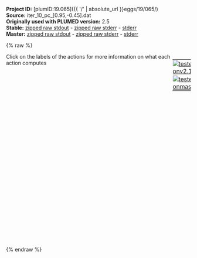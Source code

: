 **Project ID:** [plumID:19.065]({{ '/' | absolute_url }}eggs/19/065/)  
**Source:** iter_10_pc_[0.95,-0.45].dat  
**Originally used with PLUMED version:** 2.5  
**Stable:** [zipped raw stdout](iter_10_pc_[0.95,-0.45].dat.plumed.stdout.txt.zip) - [zipped raw stderr](iter_10_pc_[0.95,-0.45].dat.plumed.stderr.txt.zip) - [stderr](iter_10_pc_[0.95,-0.45].dat.plumed.stderr)  
**Master:** [zipped raw stdout](iter_10_pc_[0.95,-0.45].dat.plumed_master.stdout.txt.zip) - [zipped raw stderr](iter_10_pc_[0.95,-0.45].dat.plumed_master.stderr.txt.zip) - [stderr](iter_10_pc_[0.95,-0.45].dat.plumed_master.stderr)  

{% raw %}
<div style="width: 100%; float:left">
<div style="width: 90%; float:left" id="value_details_data/iter_10_pc_[0.95,-0.45].dat"> Click on the labels of the actions for more information on what each action computes </div>
<div style="width: 10%; float:left"><table><tr><td style="padding:1px"><a href="iter_10_pc_[0.95,-0.45].dat.plumed.stderr"><img src="https://img.shields.io/badge/v2.10-passing-green.svg" alt="tested onv2.10" /></a></td></tr><tr><td style="padding:1px"><a href="iter_10_pc_[0.95,-0.45].dat.plumed_master.stderr"><img src="https://img.shields.io/badge/master-passing-green.svg" alt="tested onmaster" /></a></td></tr></table></div></div>
<pre style="width=97%;">
<b name="data/iter_10_pc_[0.95,-0.45].datcom_1" onclick='showPath("data/iter_10_pc_[0.95,-0.45].dat","data/iter_10_pc_[0.95,-0.45].datcom_1","data/iter_10_pc_[0.95,-0.45].datcom_1","violet")'>com_1</b><span style="display:none;" id="data/iter_10_pc_[0.95,-0.45].datcom_1">The COM action with label <b>com_1</b> calculates the following quantities:<table  align="center" frame="void" width="95%" cellpadding="5%"><tr><td width="5%"><b> Quantity </b>  </td><td width="5%"><b> Type </b>  </td><td><b> Description </b> </td></tr><tr><td width="5%">com_1</td><td width="5%"><font color="violet">atoms</font></td><td>virtual atom calculated by COM action</td></tr></table></span>: <span class="plumedtooltip" style="color:green">COM<span class="right">Calculate the center of mass for a group of atoms. <a href="https://www.plumed.org/doc-master/user-doc/html/_c_o_m.html" style="color:green">More details</a><i></i></span></span> <span class="plumedtooltip">ATOMS<span class="right">the list of atoms which are involved the virtual atom's definition<i></i></span></span>=2,5,7,9,15,17,19
<b name="data/iter_10_pc_[0.95,-0.45].datp_com" onclick='showPath("data/iter_10_pc_[0.95,-0.45].dat","data/iter_10_pc_[0.95,-0.45].datp_com","data/iter_10_pc_[0.95,-0.45].datp_com","black")'>p_com</b><span style="display:none;" id="data/iter_10_pc_[0.95,-0.45].datp_com">The POSITION action with label <b>p_com</b> calculates the following quantities:<table  align="center" frame="void" width="95%" cellpadding="5%"><tr><td width="5%"><b> Quantity </b>  </td><td width="5%"><b> Type </b>  </td><td><b> Description </b> </td></tr><tr><td width="5%">p_com.x</td><td width="5%"><font color="black">scalar</font></td><td>the x-component of the atom position</td></tr><tr><td width="5%">p_com.y</td><td width="5%"><font color="black">scalar</font></td><td>the y-component of the atom position</td></tr><tr><td width="5%">p_com.z</td><td width="5%"><font color="black">scalar</font></td><td>the z-component of the atom position</td></tr></table></span>: <span class="plumedtooltip" style="color:green">POSITION<span class="right">Calculate the components of the position of an atom. <a href="https://www.plumed.org/doc-master/user-doc/html/_p_o_s_i_t_i_o_n.html" style="color:green">More details</a><i></i></span></span> <span class="plumedtooltip">ATOM<span class="right">the atom number<i></i></span></span>=<b name="data/iter_10_pc_[0.95,-0.45].datcom_1">com_1</b>
<b name="data/iter_10_pc_[0.95,-0.45].datp_0" onclick='showPath("data/iter_10_pc_[0.95,-0.45].dat","data/iter_10_pc_[0.95,-0.45].datp_0","data/iter_10_pc_[0.95,-0.45].datp_0","black")'>p_0</b><span style="display:none;" id="data/iter_10_pc_[0.95,-0.45].datp_0">The POSITION action with label <b>p_0</b> calculates the following quantities:<table  align="center" frame="void" width="95%" cellpadding="5%"><tr><td width="5%"><b> Quantity </b>  </td><td width="5%"><b> Type </b>  </td><td><b> Description </b> </td></tr><tr><td width="5%">p_0.x</td><td width="5%"><font color="black">scalar</font></td><td>the x-component of the atom position</td></tr><tr><td width="5%">p_0.y</td><td width="5%"><font color="black">scalar</font></td><td>the y-component of the atom position</td></tr><tr><td width="5%">p_0.z</td><td width="5%"><font color="black">scalar</font></td><td>the z-component of the atom position</td></tr></table></span>: <span class="plumedtooltip" style="color:green">POSITION<span class="right">Calculate the components of the position of an atom. <a href="https://www.plumed.org/doc-master/user-doc/html/_p_o_s_i_t_i_o_n.html" style="color:green">More details</a><i></i></span></span> <span class="plumedtooltip">ATOM<span class="right">the atom number<i></i></span></span>=2
<b name="data/iter_10_pc_[0.95,-0.45].datp_1" onclick='showPath("data/iter_10_pc_[0.95,-0.45].dat","data/iter_10_pc_[0.95,-0.45].datp_1","data/iter_10_pc_[0.95,-0.45].datp_1","black")'>p_1</b><span style="display:none;" id="data/iter_10_pc_[0.95,-0.45].datp_1">The POSITION action with label <b>p_1</b> calculates the following quantities:<table  align="center" frame="void" width="95%" cellpadding="5%"><tr><td width="5%"><b> Quantity </b>  </td><td width="5%"><b> Type </b>  </td><td><b> Description </b> </td></tr><tr><td width="5%">p_1.x</td><td width="5%"><font color="black">scalar</font></td><td>the x-component of the atom position</td></tr><tr><td width="5%">p_1.y</td><td width="5%"><font color="black">scalar</font></td><td>the y-component of the atom position</td></tr><tr><td width="5%">p_1.z</td><td width="5%"><font color="black">scalar</font></td><td>the z-component of the atom position</td></tr></table></span>: <span class="plumedtooltip" style="color:green">POSITION<span class="right">Calculate the components of the position of an atom. <a href="https://www.plumed.org/doc-master/user-doc/html/_p_o_s_i_t_i_o_n.html" style="color:green">More details</a><i></i></span></span> <span class="plumedtooltip">ATOM<span class="right">the atom number<i></i></span></span>=5
<b name="data/iter_10_pc_[0.95,-0.45].datp_2" onclick='showPath("data/iter_10_pc_[0.95,-0.45].dat","data/iter_10_pc_[0.95,-0.45].datp_2","data/iter_10_pc_[0.95,-0.45].datp_2","black")'>p_2</b><span style="display:none;" id="data/iter_10_pc_[0.95,-0.45].datp_2">The POSITION action with label <b>p_2</b> calculates the following quantities:<table  align="center" frame="void" width="95%" cellpadding="5%"><tr><td width="5%"><b> Quantity </b>  </td><td width="5%"><b> Type </b>  </td><td><b> Description </b> </td></tr><tr><td width="5%">p_2.x</td><td width="5%"><font color="black">scalar</font></td><td>the x-component of the atom position</td></tr><tr><td width="5%">p_2.y</td><td width="5%"><font color="black">scalar</font></td><td>the y-component of the atom position</td></tr><tr><td width="5%">p_2.z</td><td width="5%"><font color="black">scalar</font></td><td>the z-component of the atom position</td></tr></table></span>: <span class="plumedtooltip" style="color:green">POSITION<span class="right">Calculate the components of the position of an atom. <a href="https://www.plumed.org/doc-master/user-doc/html/_p_o_s_i_t_i_o_n.html" style="color:green">More details</a><i></i></span></span> <span class="plumedtooltip">ATOM<span class="right">the atom number<i></i></span></span>=7
<b name="data/iter_10_pc_[0.95,-0.45].datp_3" onclick='showPath("data/iter_10_pc_[0.95,-0.45].dat","data/iter_10_pc_[0.95,-0.45].datp_3","data/iter_10_pc_[0.95,-0.45].datp_3","black")'>p_3</b><span style="display:none;" id="data/iter_10_pc_[0.95,-0.45].datp_3">The POSITION action with label <b>p_3</b> calculates the following quantities:<table  align="center" frame="void" width="95%" cellpadding="5%"><tr><td width="5%"><b> Quantity </b>  </td><td width="5%"><b> Type </b>  </td><td><b> Description </b> </td></tr><tr><td width="5%">p_3.x</td><td width="5%"><font color="black">scalar</font></td><td>the x-component of the atom position</td></tr><tr><td width="5%">p_3.y</td><td width="5%"><font color="black">scalar</font></td><td>the y-component of the atom position</td></tr><tr><td width="5%">p_3.z</td><td width="5%"><font color="black">scalar</font></td><td>the z-component of the atom position</td></tr></table></span>: <span class="plumedtooltip" style="color:green">POSITION<span class="right">Calculate the components of the position of an atom. <a href="https://www.plumed.org/doc-master/user-doc/html/_p_o_s_i_t_i_o_n.html" style="color:green">More details</a><i></i></span></span> <span class="plumedtooltip">ATOM<span class="right">the atom number<i></i></span></span>=9
<b name="data/iter_10_pc_[0.95,-0.45].datp_4" onclick='showPath("data/iter_10_pc_[0.95,-0.45].dat","data/iter_10_pc_[0.95,-0.45].datp_4","data/iter_10_pc_[0.95,-0.45].datp_4","black")'>p_4</b><span style="display:none;" id="data/iter_10_pc_[0.95,-0.45].datp_4">The POSITION action with label <b>p_4</b> calculates the following quantities:<table  align="center" frame="void" width="95%" cellpadding="5%"><tr><td width="5%"><b> Quantity </b>  </td><td width="5%"><b> Type </b>  </td><td><b> Description </b> </td></tr><tr><td width="5%">p_4.x</td><td width="5%"><font color="black">scalar</font></td><td>the x-component of the atom position</td></tr><tr><td width="5%">p_4.y</td><td width="5%"><font color="black">scalar</font></td><td>the y-component of the atom position</td></tr><tr><td width="5%">p_4.z</td><td width="5%"><font color="black">scalar</font></td><td>the z-component of the atom position</td></tr></table></span>: <span class="plumedtooltip" style="color:green">POSITION<span class="right">Calculate the components of the position of an atom. <a href="https://www.plumed.org/doc-master/user-doc/html/_p_o_s_i_t_i_o_n.html" style="color:green">More details</a><i></i></span></span> <span class="plumedtooltip">ATOM<span class="right">the atom number<i></i></span></span>=15
<b name="data/iter_10_pc_[0.95,-0.45].datp_5" onclick='showPath("data/iter_10_pc_[0.95,-0.45].dat","data/iter_10_pc_[0.95,-0.45].datp_5","data/iter_10_pc_[0.95,-0.45].datp_5","black")'>p_5</b><span style="display:none;" id="data/iter_10_pc_[0.95,-0.45].datp_5">The POSITION action with label <b>p_5</b> calculates the following quantities:<table  align="center" frame="void" width="95%" cellpadding="5%"><tr><td width="5%"><b> Quantity </b>  </td><td width="5%"><b> Type </b>  </td><td><b> Description </b> </td></tr><tr><td width="5%">p_5.x</td><td width="5%"><font color="black">scalar</font></td><td>the x-component of the atom position</td></tr><tr><td width="5%">p_5.y</td><td width="5%"><font color="black">scalar</font></td><td>the y-component of the atom position</td></tr><tr><td width="5%">p_5.z</td><td width="5%"><font color="black">scalar</font></td><td>the z-component of the atom position</td></tr></table></span>: <span class="plumedtooltip" style="color:green">POSITION<span class="right">Calculate the components of the position of an atom. <a href="https://www.plumed.org/doc-master/user-doc/html/_p_o_s_i_t_i_o_n.html" style="color:green">More details</a><i></i></span></span> <span class="plumedtooltip">ATOM<span class="right">the atom number<i></i></span></span>=17
<b name="data/iter_10_pc_[0.95,-0.45].datp_6" onclick='showPath("data/iter_10_pc_[0.95,-0.45].dat","data/iter_10_pc_[0.95,-0.45].datp_6","data/iter_10_pc_[0.95,-0.45].datp_6","black")'>p_6</b><span style="display:none;" id="data/iter_10_pc_[0.95,-0.45].datp_6">The POSITION action with label <b>p_6</b> calculates the following quantities:<table  align="center" frame="void" width="95%" cellpadding="5%"><tr><td width="5%"><b> Quantity </b>  </td><td width="5%"><b> Type </b>  </td><td><b> Description </b> </td></tr><tr><td width="5%">p_6.x</td><td width="5%"><font color="black">scalar</font></td><td>the x-component of the atom position</td></tr><tr><td width="5%">p_6.y</td><td width="5%"><font color="black">scalar</font></td><td>the y-component of the atom position</td></tr><tr><td width="5%">p_6.z</td><td width="5%"><font color="black">scalar</font></td><td>the z-component of the atom position</td></tr></table></span>: <span class="plumedtooltip" style="color:green">POSITION<span class="right">Calculate the components of the position of an atom. <a href="https://www.plumed.org/doc-master/user-doc/html/_p_o_s_i_t_i_o_n.html" style="color:green">More details</a><i></i></span></span> <span class="plumedtooltip">ATOM<span class="right">the atom number<i></i></span></span>=19
<b name="data/iter_10_pc_[0.95,-0.45].datl_0_out_0" onclick='showPath("data/iter_10_pc_[0.95,-0.45].dat","data/iter_10_pc_[0.95,-0.45].datl_0_out_0","data/iter_10_pc_[0.95,-0.45].datl_0_out_0","black")'>l_0_out_0</b><span style="display:none;" id="data/iter_10_pc_[0.95,-0.45].datl_0_out_0">The COMBINE action with label <b>l_0_out_0</b> calculates the following quantities:<table  align="center" frame="void" width="95%" cellpadding="5%"><tr><td width="5%"><b> Quantity </b>  </td><td width="5%"><b> Type </b>  </td><td><b> Description </b> </td></tr><tr><td width="5%">l_0_out_0</td><td width="5%"><font color="black">scalar</font></td><td>a linear compbination</td></tr></table></span>: <span class="plumedtooltip" style="color:green">COMBINE<span class="right">Calculate a polynomial combination of a set of other variables. <a href="https://www.plumed.org/doc-master/user-doc/html/_c_o_m_b_i_n_e.html" style="color:green">More details</a><i></i></span></span> <span class="plumedtooltip">PERIODIC<span class="right">if the output of your function is periodic then you should specify the periodicity of the function<i></i></span></span>=NO <span class="plumedtooltip">COEFFICIENTS<span class="right"> the coefficients of the arguments in your function<i></i></span></span>=2.000000,-2.000000 <span class="plumedtooltip">ARG<span class="right">the values input to this function<i></i></span></span>=<b name="data/iter_10_pc_[0.95,-0.45].datp_0">p_0.x</b>,<b name="data/iter_10_pc_[0.95,-0.45].datp_com">p_com.x</b>
<b name="data/iter_10_pc_[0.95,-0.45].datl_0_out_1" onclick='showPath("data/iter_10_pc_[0.95,-0.45].dat","data/iter_10_pc_[0.95,-0.45].datl_0_out_1","data/iter_10_pc_[0.95,-0.45].datl_0_out_1","black")'>l_0_out_1</b><span style="display:none;" id="data/iter_10_pc_[0.95,-0.45].datl_0_out_1">The COMBINE action with label <b>l_0_out_1</b> calculates the following quantities:<table  align="center" frame="void" width="95%" cellpadding="5%"><tr><td width="5%"><b> Quantity </b>  </td><td width="5%"><b> Type </b>  </td><td><b> Description </b> </td></tr><tr><td width="5%">l_0_out_1</td><td width="5%"><font color="black">scalar</font></td><td>a linear compbination</td></tr></table></span>: <span class="plumedtooltip" style="color:green">COMBINE<span class="right">Calculate a polynomial combination of a set of other variables. <a href="https://www.plumed.org/doc-master/user-doc/html/_c_o_m_b_i_n_e.html" style="color:green">More details</a><i></i></span></span> <span class="plumedtooltip">PERIODIC<span class="right">if the output of your function is periodic then you should specify the periodicity of the function<i></i></span></span>=NO <span class="plumedtooltip">COEFFICIENTS<span class="right"> the coefficients of the arguments in your function<i></i></span></span>=2.000000,-2.000000 <span class="plumedtooltip">ARG<span class="right">the values input to this function<i></i></span></span>=<b name="data/iter_10_pc_[0.95,-0.45].datp_0">p_0.y</b>,<b name="data/iter_10_pc_[0.95,-0.45].datp_com">p_com.y</b>
<b name="data/iter_10_pc_[0.95,-0.45].datl_0_out_2" onclick='showPath("data/iter_10_pc_[0.95,-0.45].dat","data/iter_10_pc_[0.95,-0.45].datl_0_out_2","data/iter_10_pc_[0.95,-0.45].datl_0_out_2","black")'>l_0_out_2</b><span style="display:none;" id="data/iter_10_pc_[0.95,-0.45].datl_0_out_2">The COMBINE action with label <b>l_0_out_2</b> calculates the following quantities:<table  align="center" frame="void" width="95%" cellpadding="5%"><tr><td width="5%"><b> Quantity </b>  </td><td width="5%"><b> Type </b>  </td><td><b> Description </b> </td></tr><tr><td width="5%">l_0_out_2</td><td width="5%"><font color="black">scalar</font></td><td>a linear compbination</td></tr></table></span>: <span class="plumedtooltip" style="color:green">COMBINE<span class="right">Calculate a polynomial combination of a set of other variables. <a href="https://www.plumed.org/doc-master/user-doc/html/_c_o_m_b_i_n_e.html" style="color:green">More details</a><i></i></span></span> <span class="plumedtooltip">PERIODIC<span class="right">if the output of your function is periodic then you should specify the periodicity of the function<i></i></span></span>=NO <span class="plumedtooltip">COEFFICIENTS<span class="right"> the coefficients of the arguments in your function<i></i></span></span>=2.000000,-2.000000 <span class="plumedtooltip">ARG<span class="right">the values input to this function<i></i></span></span>=<b name="data/iter_10_pc_[0.95,-0.45].datp_0">p_0.z</b>,<b name="data/iter_10_pc_[0.95,-0.45].datp_com">p_com.z</b>
<b name="data/iter_10_pc_[0.95,-0.45].datl_0_out_3" onclick='showPath("data/iter_10_pc_[0.95,-0.45].dat","data/iter_10_pc_[0.95,-0.45].datl_0_out_3","data/iter_10_pc_[0.95,-0.45].datl_0_out_3","black")'>l_0_out_3</b><span style="display:none;" id="data/iter_10_pc_[0.95,-0.45].datl_0_out_3">The COMBINE action with label <b>l_0_out_3</b> calculates the following quantities:<table  align="center" frame="void" width="95%" cellpadding="5%"><tr><td width="5%"><b> Quantity </b>  </td><td width="5%"><b> Type </b>  </td><td><b> Description </b> </td></tr><tr><td width="5%">l_0_out_3</td><td width="5%"><font color="black">scalar</font></td><td>a linear compbination</td></tr></table></span>: <span class="plumedtooltip" style="color:green">COMBINE<span class="right">Calculate a polynomial combination of a set of other variables. <a href="https://www.plumed.org/doc-master/user-doc/html/_c_o_m_b_i_n_e.html" style="color:green">More details</a><i></i></span></span> <span class="plumedtooltip">PERIODIC<span class="right">if the output of your function is periodic then you should specify the periodicity of the function<i></i></span></span>=NO <span class="plumedtooltip">COEFFICIENTS<span class="right"> the coefficients of the arguments in your function<i></i></span></span>=2.000000,-2.000000 <span class="plumedtooltip">ARG<span class="right">the values input to this function<i></i></span></span>=<b name="data/iter_10_pc_[0.95,-0.45].datp_1">p_1.x</b>,<b name="data/iter_10_pc_[0.95,-0.45].datp_com">p_com.x</b>
<b name="data/iter_10_pc_[0.95,-0.45].datl_0_out_4" onclick='showPath("data/iter_10_pc_[0.95,-0.45].dat","data/iter_10_pc_[0.95,-0.45].datl_0_out_4","data/iter_10_pc_[0.95,-0.45].datl_0_out_4","black")'>l_0_out_4</b><span style="display:none;" id="data/iter_10_pc_[0.95,-0.45].datl_0_out_4">The COMBINE action with label <b>l_0_out_4</b> calculates the following quantities:<table  align="center" frame="void" width="95%" cellpadding="5%"><tr><td width="5%"><b> Quantity </b>  </td><td width="5%"><b> Type </b>  </td><td><b> Description </b> </td></tr><tr><td width="5%">l_0_out_4</td><td width="5%"><font color="black">scalar</font></td><td>a linear compbination</td></tr></table></span>: <span class="plumedtooltip" style="color:green">COMBINE<span class="right">Calculate a polynomial combination of a set of other variables. <a href="https://www.plumed.org/doc-master/user-doc/html/_c_o_m_b_i_n_e.html" style="color:green">More details</a><i></i></span></span> <span class="plumedtooltip">PERIODIC<span class="right">if the output of your function is periodic then you should specify the periodicity of the function<i></i></span></span>=NO <span class="plumedtooltip">COEFFICIENTS<span class="right"> the coefficients of the arguments in your function<i></i></span></span>=2.000000,-2.000000 <span class="plumedtooltip">ARG<span class="right">the values input to this function<i></i></span></span>=<b name="data/iter_10_pc_[0.95,-0.45].datp_1">p_1.y</b>,<b name="data/iter_10_pc_[0.95,-0.45].datp_com">p_com.y</b>
<b name="data/iter_10_pc_[0.95,-0.45].datl_0_out_5" onclick='showPath("data/iter_10_pc_[0.95,-0.45].dat","data/iter_10_pc_[0.95,-0.45].datl_0_out_5","data/iter_10_pc_[0.95,-0.45].datl_0_out_5","black")'>l_0_out_5</b><span style="display:none;" id="data/iter_10_pc_[0.95,-0.45].datl_0_out_5">The COMBINE action with label <b>l_0_out_5</b> calculates the following quantities:<table  align="center" frame="void" width="95%" cellpadding="5%"><tr><td width="5%"><b> Quantity </b>  </td><td width="5%"><b> Type </b>  </td><td><b> Description </b> </td></tr><tr><td width="5%">l_0_out_5</td><td width="5%"><font color="black">scalar</font></td><td>a linear compbination</td></tr></table></span>: <span class="plumedtooltip" style="color:green">COMBINE<span class="right">Calculate a polynomial combination of a set of other variables. <a href="https://www.plumed.org/doc-master/user-doc/html/_c_o_m_b_i_n_e.html" style="color:green">More details</a><i></i></span></span> <span class="plumedtooltip">PERIODIC<span class="right">if the output of your function is periodic then you should specify the periodicity of the function<i></i></span></span>=NO <span class="plumedtooltip">COEFFICIENTS<span class="right"> the coefficients of the arguments in your function<i></i></span></span>=2.000000,-2.000000 <span class="plumedtooltip">ARG<span class="right">the values input to this function<i></i></span></span>=<b name="data/iter_10_pc_[0.95,-0.45].datp_1">p_1.z</b>,<b name="data/iter_10_pc_[0.95,-0.45].datp_com">p_com.z</b>
<b name="data/iter_10_pc_[0.95,-0.45].datl_0_out_6" onclick='showPath("data/iter_10_pc_[0.95,-0.45].dat","data/iter_10_pc_[0.95,-0.45].datl_0_out_6","data/iter_10_pc_[0.95,-0.45].datl_0_out_6","black")'>l_0_out_6</b><span style="display:none;" id="data/iter_10_pc_[0.95,-0.45].datl_0_out_6">The COMBINE action with label <b>l_0_out_6</b> calculates the following quantities:<table  align="center" frame="void" width="95%" cellpadding="5%"><tr><td width="5%"><b> Quantity </b>  </td><td width="5%"><b> Type </b>  </td><td><b> Description </b> </td></tr><tr><td width="5%">l_0_out_6</td><td width="5%"><font color="black">scalar</font></td><td>a linear compbination</td></tr></table></span>: <span class="plumedtooltip" style="color:green">COMBINE<span class="right">Calculate a polynomial combination of a set of other variables. <a href="https://www.plumed.org/doc-master/user-doc/html/_c_o_m_b_i_n_e.html" style="color:green">More details</a><i></i></span></span> <span class="plumedtooltip">PERIODIC<span class="right">if the output of your function is periodic then you should specify the periodicity of the function<i></i></span></span>=NO <span class="plumedtooltip">COEFFICIENTS<span class="right"> the coefficients of the arguments in your function<i></i></span></span>=2.000000,-2.000000 <span class="plumedtooltip">ARG<span class="right">the values input to this function<i></i></span></span>=<b name="data/iter_10_pc_[0.95,-0.45].datp_2">p_2.x</b>,<b name="data/iter_10_pc_[0.95,-0.45].datp_com">p_com.x</b>
<b name="data/iter_10_pc_[0.95,-0.45].datl_0_out_7" onclick='showPath("data/iter_10_pc_[0.95,-0.45].dat","data/iter_10_pc_[0.95,-0.45].datl_0_out_7","data/iter_10_pc_[0.95,-0.45].datl_0_out_7","black")'>l_0_out_7</b><span style="display:none;" id="data/iter_10_pc_[0.95,-0.45].datl_0_out_7">The COMBINE action with label <b>l_0_out_7</b> calculates the following quantities:<table  align="center" frame="void" width="95%" cellpadding="5%"><tr><td width="5%"><b> Quantity </b>  </td><td width="5%"><b> Type </b>  </td><td><b> Description </b> </td></tr><tr><td width="5%">l_0_out_7</td><td width="5%"><font color="black">scalar</font></td><td>a linear compbination</td></tr></table></span>: <span class="plumedtooltip" style="color:green">COMBINE<span class="right">Calculate a polynomial combination of a set of other variables. <a href="https://www.plumed.org/doc-master/user-doc/html/_c_o_m_b_i_n_e.html" style="color:green">More details</a><i></i></span></span> <span class="plumedtooltip">PERIODIC<span class="right">if the output of your function is periodic then you should specify the periodicity of the function<i></i></span></span>=NO <span class="plumedtooltip">COEFFICIENTS<span class="right"> the coefficients of the arguments in your function<i></i></span></span>=2.000000,-2.000000 <span class="plumedtooltip">ARG<span class="right">the values input to this function<i></i></span></span>=<b name="data/iter_10_pc_[0.95,-0.45].datp_2">p_2.y</b>,<b name="data/iter_10_pc_[0.95,-0.45].datp_com">p_com.y</b>
<b name="data/iter_10_pc_[0.95,-0.45].datl_0_out_8" onclick='showPath("data/iter_10_pc_[0.95,-0.45].dat","data/iter_10_pc_[0.95,-0.45].datl_0_out_8","data/iter_10_pc_[0.95,-0.45].datl_0_out_8","black")'>l_0_out_8</b><span style="display:none;" id="data/iter_10_pc_[0.95,-0.45].datl_0_out_8">The COMBINE action with label <b>l_0_out_8</b> calculates the following quantities:<table  align="center" frame="void" width="95%" cellpadding="5%"><tr><td width="5%"><b> Quantity </b>  </td><td width="5%"><b> Type </b>  </td><td><b> Description </b> </td></tr><tr><td width="5%">l_0_out_8</td><td width="5%"><font color="black">scalar</font></td><td>a linear compbination</td></tr></table></span>: <span class="plumedtooltip" style="color:green">COMBINE<span class="right">Calculate a polynomial combination of a set of other variables. <a href="https://www.plumed.org/doc-master/user-doc/html/_c_o_m_b_i_n_e.html" style="color:green">More details</a><i></i></span></span> <span class="plumedtooltip">PERIODIC<span class="right">if the output of your function is periodic then you should specify the periodicity of the function<i></i></span></span>=NO <span class="plumedtooltip">COEFFICIENTS<span class="right"> the coefficients of the arguments in your function<i></i></span></span>=2.000000,-2.000000 <span class="plumedtooltip">ARG<span class="right">the values input to this function<i></i></span></span>=<b name="data/iter_10_pc_[0.95,-0.45].datp_2">p_2.z</b>,<b name="data/iter_10_pc_[0.95,-0.45].datp_com">p_com.z</b>
<b name="data/iter_10_pc_[0.95,-0.45].datl_0_out_9" onclick='showPath("data/iter_10_pc_[0.95,-0.45].dat","data/iter_10_pc_[0.95,-0.45].datl_0_out_9","data/iter_10_pc_[0.95,-0.45].datl_0_out_9","black")'>l_0_out_9</b><span style="display:none;" id="data/iter_10_pc_[0.95,-0.45].datl_0_out_9">The COMBINE action with label <b>l_0_out_9</b> calculates the following quantities:<table  align="center" frame="void" width="95%" cellpadding="5%"><tr><td width="5%"><b> Quantity </b>  </td><td width="5%"><b> Type </b>  </td><td><b> Description </b> </td></tr><tr><td width="5%">l_0_out_9</td><td width="5%"><font color="black">scalar</font></td><td>a linear compbination</td></tr></table></span>: <span class="plumedtooltip" style="color:green">COMBINE<span class="right">Calculate a polynomial combination of a set of other variables. <a href="https://www.plumed.org/doc-master/user-doc/html/_c_o_m_b_i_n_e.html" style="color:green">More details</a><i></i></span></span> <span class="plumedtooltip">PERIODIC<span class="right">if the output of your function is periodic then you should specify the periodicity of the function<i></i></span></span>=NO <span class="plumedtooltip">COEFFICIENTS<span class="right"> the coefficients of the arguments in your function<i></i></span></span>=2.000000,-2.000000 <span class="plumedtooltip">ARG<span class="right">the values input to this function<i></i></span></span>=<b name="data/iter_10_pc_[0.95,-0.45].datp_3">p_3.x</b>,<b name="data/iter_10_pc_[0.95,-0.45].datp_com">p_com.x</b>
<b name="data/iter_10_pc_[0.95,-0.45].datl_0_out_10" onclick='showPath("data/iter_10_pc_[0.95,-0.45].dat","data/iter_10_pc_[0.95,-0.45].datl_0_out_10","data/iter_10_pc_[0.95,-0.45].datl_0_out_10","black")'>l_0_out_10</b><span style="display:none;" id="data/iter_10_pc_[0.95,-0.45].datl_0_out_10">The COMBINE action with label <b>l_0_out_10</b> calculates the following quantities:<table  align="center" frame="void" width="95%" cellpadding="5%"><tr><td width="5%"><b> Quantity </b>  </td><td width="5%"><b> Type </b>  </td><td><b> Description </b> </td></tr><tr><td width="5%">l_0_out_10</td><td width="5%"><font color="black">scalar</font></td><td>a linear compbination</td></tr></table></span>: <span class="plumedtooltip" style="color:green">COMBINE<span class="right">Calculate a polynomial combination of a set of other variables. <a href="https://www.plumed.org/doc-master/user-doc/html/_c_o_m_b_i_n_e.html" style="color:green">More details</a><i></i></span></span> <span class="plumedtooltip">PERIODIC<span class="right">if the output of your function is periodic then you should specify the periodicity of the function<i></i></span></span>=NO <span class="plumedtooltip">COEFFICIENTS<span class="right"> the coefficients of the arguments in your function<i></i></span></span>=2.000000,-2.000000 <span class="plumedtooltip">ARG<span class="right">the values input to this function<i></i></span></span>=<b name="data/iter_10_pc_[0.95,-0.45].datp_3">p_3.y</b>,<b name="data/iter_10_pc_[0.95,-0.45].datp_com">p_com.y</b>
<b name="data/iter_10_pc_[0.95,-0.45].datl_0_out_11" onclick='showPath("data/iter_10_pc_[0.95,-0.45].dat","data/iter_10_pc_[0.95,-0.45].datl_0_out_11","data/iter_10_pc_[0.95,-0.45].datl_0_out_11","black")'>l_0_out_11</b><span style="display:none;" id="data/iter_10_pc_[0.95,-0.45].datl_0_out_11">The COMBINE action with label <b>l_0_out_11</b> calculates the following quantities:<table  align="center" frame="void" width="95%" cellpadding="5%"><tr><td width="5%"><b> Quantity </b>  </td><td width="5%"><b> Type </b>  </td><td><b> Description </b> </td></tr><tr><td width="5%">l_0_out_11</td><td width="5%"><font color="black">scalar</font></td><td>a linear compbination</td></tr></table></span>: <span class="plumedtooltip" style="color:green">COMBINE<span class="right">Calculate a polynomial combination of a set of other variables. <a href="https://www.plumed.org/doc-master/user-doc/html/_c_o_m_b_i_n_e.html" style="color:green">More details</a><i></i></span></span> <span class="plumedtooltip">PERIODIC<span class="right">if the output of your function is periodic then you should specify the periodicity of the function<i></i></span></span>=NO <span class="plumedtooltip">COEFFICIENTS<span class="right"> the coefficients of the arguments in your function<i></i></span></span>=2.000000,-2.000000 <span class="plumedtooltip">ARG<span class="right">the values input to this function<i></i></span></span>=<b name="data/iter_10_pc_[0.95,-0.45].datp_3">p_3.z</b>,<b name="data/iter_10_pc_[0.95,-0.45].datp_com">p_com.z</b>
<b name="data/iter_10_pc_[0.95,-0.45].datl_0_out_12" onclick='showPath("data/iter_10_pc_[0.95,-0.45].dat","data/iter_10_pc_[0.95,-0.45].datl_0_out_12","data/iter_10_pc_[0.95,-0.45].datl_0_out_12","black")'>l_0_out_12</b><span style="display:none;" id="data/iter_10_pc_[0.95,-0.45].datl_0_out_12">The COMBINE action with label <b>l_0_out_12</b> calculates the following quantities:<table  align="center" frame="void" width="95%" cellpadding="5%"><tr><td width="5%"><b> Quantity </b>  </td><td width="5%"><b> Type </b>  </td><td><b> Description </b> </td></tr><tr><td width="5%">l_0_out_12</td><td width="5%"><font color="black">scalar</font></td><td>a linear compbination</td></tr></table></span>: <span class="plumedtooltip" style="color:green">COMBINE<span class="right">Calculate a polynomial combination of a set of other variables. <a href="https://www.plumed.org/doc-master/user-doc/html/_c_o_m_b_i_n_e.html" style="color:green">More details</a><i></i></span></span> <span class="plumedtooltip">PERIODIC<span class="right">if the output of your function is periodic then you should specify the periodicity of the function<i></i></span></span>=NO <span class="plumedtooltip">COEFFICIENTS<span class="right"> the coefficients of the arguments in your function<i></i></span></span>=2.000000,-2.000000 <span class="plumedtooltip">ARG<span class="right">the values input to this function<i></i></span></span>=<b name="data/iter_10_pc_[0.95,-0.45].datp_4">p_4.x</b>,<b name="data/iter_10_pc_[0.95,-0.45].datp_com">p_com.x</b>
<b name="data/iter_10_pc_[0.95,-0.45].datl_0_out_13" onclick='showPath("data/iter_10_pc_[0.95,-0.45].dat","data/iter_10_pc_[0.95,-0.45].datl_0_out_13","data/iter_10_pc_[0.95,-0.45].datl_0_out_13","black")'>l_0_out_13</b><span style="display:none;" id="data/iter_10_pc_[0.95,-0.45].datl_0_out_13">The COMBINE action with label <b>l_0_out_13</b> calculates the following quantities:<table  align="center" frame="void" width="95%" cellpadding="5%"><tr><td width="5%"><b> Quantity </b>  </td><td width="5%"><b> Type </b>  </td><td><b> Description </b> </td></tr><tr><td width="5%">l_0_out_13</td><td width="5%"><font color="black">scalar</font></td><td>a linear compbination</td></tr></table></span>: <span class="plumedtooltip" style="color:green">COMBINE<span class="right">Calculate a polynomial combination of a set of other variables. <a href="https://www.plumed.org/doc-master/user-doc/html/_c_o_m_b_i_n_e.html" style="color:green">More details</a><i></i></span></span> <span class="plumedtooltip">PERIODIC<span class="right">if the output of your function is periodic then you should specify the periodicity of the function<i></i></span></span>=NO <span class="plumedtooltip">COEFFICIENTS<span class="right"> the coefficients of the arguments in your function<i></i></span></span>=2.000000,-2.000000 <span class="plumedtooltip">ARG<span class="right">the values input to this function<i></i></span></span>=<b name="data/iter_10_pc_[0.95,-0.45].datp_4">p_4.y</b>,<b name="data/iter_10_pc_[0.95,-0.45].datp_com">p_com.y</b>
<b name="data/iter_10_pc_[0.95,-0.45].datl_0_out_14" onclick='showPath("data/iter_10_pc_[0.95,-0.45].dat","data/iter_10_pc_[0.95,-0.45].datl_0_out_14","data/iter_10_pc_[0.95,-0.45].datl_0_out_14","black")'>l_0_out_14</b><span style="display:none;" id="data/iter_10_pc_[0.95,-0.45].datl_0_out_14">The COMBINE action with label <b>l_0_out_14</b> calculates the following quantities:<table  align="center" frame="void" width="95%" cellpadding="5%"><tr><td width="5%"><b> Quantity </b>  </td><td width="5%"><b> Type </b>  </td><td><b> Description </b> </td></tr><tr><td width="5%">l_0_out_14</td><td width="5%"><font color="black">scalar</font></td><td>a linear compbination</td></tr></table></span>: <span class="plumedtooltip" style="color:green">COMBINE<span class="right">Calculate a polynomial combination of a set of other variables. <a href="https://www.plumed.org/doc-master/user-doc/html/_c_o_m_b_i_n_e.html" style="color:green">More details</a><i></i></span></span> <span class="plumedtooltip">PERIODIC<span class="right">if the output of your function is periodic then you should specify the periodicity of the function<i></i></span></span>=NO <span class="plumedtooltip">COEFFICIENTS<span class="right"> the coefficients of the arguments in your function<i></i></span></span>=2.000000,-2.000000 <span class="plumedtooltip">ARG<span class="right">the values input to this function<i></i></span></span>=<b name="data/iter_10_pc_[0.95,-0.45].datp_4">p_4.z</b>,<b name="data/iter_10_pc_[0.95,-0.45].datp_com">p_com.z</b>
<b name="data/iter_10_pc_[0.95,-0.45].datl_0_out_15" onclick='showPath("data/iter_10_pc_[0.95,-0.45].dat","data/iter_10_pc_[0.95,-0.45].datl_0_out_15","data/iter_10_pc_[0.95,-0.45].datl_0_out_15","black")'>l_0_out_15</b><span style="display:none;" id="data/iter_10_pc_[0.95,-0.45].datl_0_out_15">The COMBINE action with label <b>l_0_out_15</b> calculates the following quantities:<table  align="center" frame="void" width="95%" cellpadding="5%"><tr><td width="5%"><b> Quantity </b>  </td><td width="5%"><b> Type </b>  </td><td><b> Description </b> </td></tr><tr><td width="5%">l_0_out_15</td><td width="5%"><font color="black">scalar</font></td><td>a linear compbination</td></tr></table></span>: <span class="plumedtooltip" style="color:green">COMBINE<span class="right">Calculate a polynomial combination of a set of other variables. <a href="https://www.plumed.org/doc-master/user-doc/html/_c_o_m_b_i_n_e.html" style="color:green">More details</a><i></i></span></span> <span class="plumedtooltip">PERIODIC<span class="right">if the output of your function is periodic then you should specify the periodicity of the function<i></i></span></span>=NO <span class="plumedtooltip">COEFFICIENTS<span class="right"> the coefficients of the arguments in your function<i></i></span></span>=2.000000,-2.000000 <span class="plumedtooltip">ARG<span class="right">the values input to this function<i></i></span></span>=<b name="data/iter_10_pc_[0.95,-0.45].datp_5">p_5.x</b>,<b name="data/iter_10_pc_[0.95,-0.45].datp_com">p_com.x</b>
<b name="data/iter_10_pc_[0.95,-0.45].datl_0_out_16" onclick='showPath("data/iter_10_pc_[0.95,-0.45].dat","data/iter_10_pc_[0.95,-0.45].datl_0_out_16","data/iter_10_pc_[0.95,-0.45].datl_0_out_16","black")'>l_0_out_16</b><span style="display:none;" id="data/iter_10_pc_[0.95,-0.45].datl_0_out_16">The COMBINE action with label <b>l_0_out_16</b> calculates the following quantities:<table  align="center" frame="void" width="95%" cellpadding="5%"><tr><td width="5%"><b> Quantity </b>  </td><td width="5%"><b> Type </b>  </td><td><b> Description </b> </td></tr><tr><td width="5%">l_0_out_16</td><td width="5%"><font color="black">scalar</font></td><td>a linear compbination</td></tr></table></span>: <span class="plumedtooltip" style="color:green">COMBINE<span class="right">Calculate a polynomial combination of a set of other variables. <a href="https://www.plumed.org/doc-master/user-doc/html/_c_o_m_b_i_n_e.html" style="color:green">More details</a><i></i></span></span> <span class="plumedtooltip">PERIODIC<span class="right">if the output of your function is periodic then you should specify the periodicity of the function<i></i></span></span>=NO <span class="plumedtooltip">COEFFICIENTS<span class="right"> the coefficients of the arguments in your function<i></i></span></span>=2.000000,-2.000000 <span class="plumedtooltip">ARG<span class="right">the values input to this function<i></i></span></span>=<b name="data/iter_10_pc_[0.95,-0.45].datp_5">p_5.y</b>,<b name="data/iter_10_pc_[0.95,-0.45].datp_com">p_com.y</b>
<b name="data/iter_10_pc_[0.95,-0.45].datl_0_out_17" onclick='showPath("data/iter_10_pc_[0.95,-0.45].dat","data/iter_10_pc_[0.95,-0.45].datl_0_out_17","data/iter_10_pc_[0.95,-0.45].datl_0_out_17","black")'>l_0_out_17</b><span style="display:none;" id="data/iter_10_pc_[0.95,-0.45].datl_0_out_17">The COMBINE action with label <b>l_0_out_17</b> calculates the following quantities:<table  align="center" frame="void" width="95%" cellpadding="5%"><tr><td width="5%"><b> Quantity </b>  </td><td width="5%"><b> Type </b>  </td><td><b> Description </b> </td></tr><tr><td width="5%">l_0_out_17</td><td width="5%"><font color="black">scalar</font></td><td>a linear compbination</td></tr></table></span>: <span class="plumedtooltip" style="color:green">COMBINE<span class="right">Calculate a polynomial combination of a set of other variables. <a href="https://www.plumed.org/doc-master/user-doc/html/_c_o_m_b_i_n_e.html" style="color:green">More details</a><i></i></span></span> <span class="plumedtooltip">PERIODIC<span class="right">if the output of your function is periodic then you should specify the periodicity of the function<i></i></span></span>=NO <span class="plumedtooltip">COEFFICIENTS<span class="right"> the coefficients of the arguments in your function<i></i></span></span>=2.000000,-2.000000 <span class="plumedtooltip">ARG<span class="right">the values input to this function<i></i></span></span>=<b name="data/iter_10_pc_[0.95,-0.45].datp_5">p_5.z</b>,<b name="data/iter_10_pc_[0.95,-0.45].datp_com">p_com.z</b>
<b name="data/iter_10_pc_[0.95,-0.45].datl_0_out_18" onclick='showPath("data/iter_10_pc_[0.95,-0.45].dat","data/iter_10_pc_[0.95,-0.45].datl_0_out_18","data/iter_10_pc_[0.95,-0.45].datl_0_out_18","black")'>l_0_out_18</b><span style="display:none;" id="data/iter_10_pc_[0.95,-0.45].datl_0_out_18">The COMBINE action with label <b>l_0_out_18</b> calculates the following quantities:<table  align="center" frame="void" width="95%" cellpadding="5%"><tr><td width="5%"><b> Quantity </b>  </td><td width="5%"><b> Type </b>  </td><td><b> Description </b> </td></tr><tr><td width="5%">l_0_out_18</td><td width="5%"><font color="black">scalar</font></td><td>a linear compbination</td></tr></table></span>: <span class="plumedtooltip" style="color:green">COMBINE<span class="right">Calculate a polynomial combination of a set of other variables. <a href="https://www.plumed.org/doc-master/user-doc/html/_c_o_m_b_i_n_e.html" style="color:green">More details</a><i></i></span></span> <span class="plumedtooltip">PERIODIC<span class="right">if the output of your function is periodic then you should specify the periodicity of the function<i></i></span></span>=NO <span class="plumedtooltip">COEFFICIENTS<span class="right"> the coefficients of the arguments in your function<i></i></span></span>=2.000000,-2.000000 <span class="plumedtooltip">ARG<span class="right">the values input to this function<i></i></span></span>=<b name="data/iter_10_pc_[0.95,-0.45].datp_6">p_6.x</b>,<b name="data/iter_10_pc_[0.95,-0.45].datp_com">p_com.x</b>
<b name="data/iter_10_pc_[0.95,-0.45].datl_0_out_19" onclick='showPath("data/iter_10_pc_[0.95,-0.45].dat","data/iter_10_pc_[0.95,-0.45].datl_0_out_19","data/iter_10_pc_[0.95,-0.45].datl_0_out_19","black")'>l_0_out_19</b><span style="display:none;" id="data/iter_10_pc_[0.95,-0.45].datl_0_out_19">The COMBINE action with label <b>l_0_out_19</b> calculates the following quantities:<table  align="center" frame="void" width="95%" cellpadding="5%"><tr><td width="5%"><b> Quantity </b>  </td><td width="5%"><b> Type </b>  </td><td><b> Description </b> </td></tr><tr><td width="5%">l_0_out_19</td><td width="5%"><font color="black">scalar</font></td><td>a linear compbination</td></tr></table></span>: <span class="plumedtooltip" style="color:green">COMBINE<span class="right">Calculate a polynomial combination of a set of other variables. <a href="https://www.plumed.org/doc-master/user-doc/html/_c_o_m_b_i_n_e.html" style="color:green">More details</a><i></i></span></span> <span class="plumedtooltip">PERIODIC<span class="right">if the output of your function is periodic then you should specify the periodicity of the function<i></i></span></span>=NO <span class="plumedtooltip">COEFFICIENTS<span class="right"> the coefficients of the arguments in your function<i></i></span></span>=2.000000,-2.000000 <span class="plumedtooltip">ARG<span class="right">the values input to this function<i></i></span></span>=<b name="data/iter_10_pc_[0.95,-0.45].datp_6">p_6.y</b>,<b name="data/iter_10_pc_[0.95,-0.45].datp_com">p_com.y</b>
<b name="data/iter_10_pc_[0.95,-0.45].datl_0_out_20" onclick='showPath("data/iter_10_pc_[0.95,-0.45].dat","data/iter_10_pc_[0.95,-0.45].datl_0_out_20","data/iter_10_pc_[0.95,-0.45].datl_0_out_20","black")'>l_0_out_20</b><span style="display:none;" id="data/iter_10_pc_[0.95,-0.45].datl_0_out_20">The COMBINE action with label <b>l_0_out_20</b> calculates the following quantities:<table  align="center" frame="void" width="95%" cellpadding="5%"><tr><td width="5%"><b> Quantity </b>  </td><td width="5%"><b> Type </b>  </td><td><b> Description </b> </td></tr><tr><td width="5%">l_0_out_20</td><td width="5%"><font color="black">scalar</font></td><td>a linear compbination</td></tr></table></span>: <span class="plumedtooltip" style="color:green">COMBINE<span class="right">Calculate a polynomial combination of a set of other variables. <a href="https://www.plumed.org/doc-master/user-doc/html/_c_o_m_b_i_n_e.html" style="color:green">More details</a><i></i></span></span> <span class="plumedtooltip">PERIODIC<span class="right">if the output of your function is periodic then you should specify the periodicity of the function<i></i></span></span>=NO <span class="plumedtooltip">COEFFICIENTS<span class="right"> the coefficients of the arguments in your function<i></i></span></span>=2.000000,-2.000000 <span class="plumedtooltip">ARG<span class="right">the values input to this function<i></i></span></span>=<b name="data/iter_10_pc_[0.95,-0.45].datp_6">p_6.z</b>,<b name="data/iter_10_pc_[0.95,-0.45].datp_com">p_com.z</b>
<b name="data/iter_10_pc_[0.95,-0.45].datann_force" onclick='showPath("data/iter_10_pc_[0.95,-0.45].dat","data/iter_10_pc_[0.95,-0.45].datann_force","data/iter_10_pc_[0.95,-0.45].datann_force","black")'>ann_force</b><span style="display:none;" id="data/iter_10_pc_[0.95,-0.45].datann_force">The ANN action with label <b>ann_force</b> calculates the following quantities:<table  align="center" frame="void" width="95%" cellpadding="5%"><tr><td width="5%"><b> Quantity </b>  </td><td width="5%"><b> Type </b>  </td><td><b> Description </b> </td></tr><tr><td width="5%">ann_force.node-0</td><td width="5%"><font color="black">scalar</font></td><td>components of ANN outputs  This is the 0th of these quantities</td></tr><tr><td width="5%">ann_force.node-1</td><td width="5%"><font color="black">scalar</font></td><td>components of ANN outputs  This is the 1th of these quantities</td></tr></table></span>: <span class="plumedtooltip" style="color:green">ANN<span class="right">Calculates the ANN-function. <a href="https://www.plumed.org/doc-master/user-doc/html/_a_n_n.html" style="color:green">More details</a><i></i></span></span> <span class="plumedtooltip">ARG<span class="right">the labels of the values from which the function is calculated<i></i></span></span>=<b name="data/iter_10_pc_[0.95,-0.45].datl_0_out_0">l_0_out_0</b>,<b name="data/iter_10_pc_[0.95,-0.45].datl_0_out_1">l_0_out_1</b>,<b name="data/iter_10_pc_[0.95,-0.45].datl_0_out_2">l_0_out_2</b>,<b name="data/iter_10_pc_[0.95,-0.45].datl_0_out_3">l_0_out_3</b>,<b name="data/iter_10_pc_[0.95,-0.45].datl_0_out_4">l_0_out_4</b>,<b name="data/iter_10_pc_[0.95,-0.45].datl_0_out_5">l_0_out_5</b>,<b name="data/iter_10_pc_[0.95,-0.45].datl_0_out_6">l_0_out_6</b>,<b name="data/iter_10_pc_[0.95,-0.45].datl_0_out_7">l_0_out_7</b>,<b name="data/iter_10_pc_[0.95,-0.45].datl_0_out_8">l_0_out_8</b>,<b name="data/iter_10_pc_[0.95,-0.45].datl_0_out_9">l_0_out_9</b>,<b name="data/iter_10_pc_[0.95,-0.45].datl_0_out_10">l_0_out_10</b>,<b name="data/iter_10_pc_[0.95,-0.45].datl_0_out_11">l_0_out_11</b>,<b name="data/iter_10_pc_[0.95,-0.45].datl_0_out_12">l_0_out_12</b>,<b name="data/iter_10_pc_[0.95,-0.45].datl_0_out_13">l_0_out_13</b>,<b name="data/iter_10_pc_[0.95,-0.45].datl_0_out_14">l_0_out_14</b>,<b name="data/iter_10_pc_[0.95,-0.45].datl_0_out_15">l_0_out_15</b>,<b name="data/iter_10_pc_[0.95,-0.45].datl_0_out_16">l_0_out_16</b>,<b name="data/iter_10_pc_[0.95,-0.45].datl_0_out_17">l_0_out_17</b>,<b name="data/iter_10_pc_[0.95,-0.45].datl_0_out_18">l_0_out_18</b>,<b name="data/iter_10_pc_[0.95,-0.45].datl_0_out_19">l_0_out_19</b>,<b name="data/iter_10_pc_[0.95,-0.45].datl_0_out_20">l_0_out_20</b> <span class="plumedtooltip">NUM_LAYERS<span class="right">number of layers of the neural network<i></i></span></span>=3 <span class="plumedtooltip">NUM_NODES<span class="right">numbers of nodes in each layer of the neural network<i></i></span></span>=21,40,2 <span class="plumedtooltip">ACTIVATIONS<span class="right">activation functions for the neural network<i></i></span></span>=Tanh,Tanh  <span class="plumedtooltip">WEIGHTS0<span class="right">flattened weight arrays connecting adjacent layers, WEIGHTS0 represents flattened weight array connecting layer 0 and layer 1, WEIGHTS1 represents flattened weight array connecting layer 1 and layer 2, <i></i></span></span>=0.13987583,0.26415795,0.094360493,-0.18946418,0.53385878,-0.20047298,-0.036153372,0.19182011,0.49418068,-0.70487386,0.23159948,0.014220564,-0.24646579,-0.63583744,0.086460233,0.065823473,0.11421653,-0.45453489,0.66145843,0.054777112,-0.1936903,0.44278848,-0.098487005,-0.80080974,0.019091543,0.039730046,0.019826679,-0.074036248,-0.0048938165,-0.28527814,0.021635776,-0.34953821,0.22836483,0.70774716,-0.014183694,-0.6198746,-0.65167511,-0.28773293,0.60251284,-0.019424222,-0.18058701,0.11222731,-0.35325977,0.51981115,-0.96178192,1.0646397,0.56247956,1.253358,-0.48680428,0.013624298,-0.68584597,-0.49143004,-0.13549812,0.84923697,-0.45193172,-0.65204042,-0.56669474,0.55349982,0.1125632,0.60020101,0.42356923,-0.0013237076,-0.38586017,-0.63212657,0.47466955,0.37426299,0.27545068,-0.021120112,0.15774716,-0.10468721,0.16504098,0.11849122,0.16006806,-0.51532614,0.020741805,-0.42017403,0.53029442,0.5205887,0.36222139,-0.87471646,-0.44424519,0.16828914,-0.27506283,0.017113004,0.27377704,0.55677319,0.35905582,-0.024141146,0.1256576,-0.13651708,-0.19031338,-0.17143315,0.1491276,-0.2723501,-0.33544892,0.069212146,0.42600152,-0.70871818,0.59561747,-0.30132008,0.043713994,-0.046565652,0.48450986,0.42890149,-0.16567826,0.51270628,-0.15038148,-0.95898277,-0.40031463,-0.82796246,1.3939456,0.055310331,0.24602573,-0.9488852,-0.7219668,-0.04530691,0.29218853,0.1448718,1.0627643,-1.2576782,-0.07299076,-0.27787986,0.64302361,0.81732166,0.078344174,-0.13925198,-0.48299101,-0.74583721,-0.23936404,0.6520372,0.81693065,0.07053113,-0.62748361,-0.71666348,-0.15658741,-0.094541535,0.032680225,-0.081146799,0.82810825,1.2440903,0.5127424,-0.39299959,-0.86234099,-0.133596,0.093420602,0.1211158,-0.11351255,0.72740179,0.79012215,0.68785763,-0.28791305,-1.8740214,-0.62533188,0.32390034,0.63019282,-0.24251089,-0.66821647,-0.52068716,-1.1597655,-0.21578538,1.0280677,0.11533312,-0.20542282,-0.62668079,0.18258016,-0.25411206,0.13999161,0.2225295,0.85850781,0.0097939931,0.11733259,-0.19117424,0.040327609,0.01685551,0.51249564,0.098693088,0.017623316,-0.23312317,-0.090214103,0.27110544,0.53545749,0.093826041,-0.39405486,-1.0216218,0.22849356,0.099314891,-0.18798032,-0.095601678,0.21700327,-0.43934351,-0.29520205,-0.64761984,-0.19850551,0.077464916,0.0093014808,0.046027079,-0.027840022,-0.12782791,0.14787163,0.0041889683,0.1455895,-0.8343184,-0.071231849,-0.75821561,0.60174453,0.21899156,0.93454492,0.052402791,0.078387223,0.067307569,-0.11394116,-0.26696399,1.1892419,0.96840769,0.55506474,-1.0780843,-0.094756208,-0.78564662,0.32148826,-0.26678288,0.052973002,-1.0373559,-1.0225607,-0.61851788,0.49862599,0.32999417,0.78350341,-0.27913669,-0.047990814,0.30112123,0.55420685,-0.70327663,-0.075569183,-0.39555407,-0.15647042,-0.1771864,-0.1082353,-0.39820129,0.16942716,0.38289973,0.065628588,-0.07310845,0.3179816,-0.10714433,0.31535393,-0.034692701,0.35923764,-0.1505394,-0.42372239,0.48910457,-0.21976161,-0.74791217,0.82731867,-0.41271073,-0.35555121,-1.1258107,0.27435428,0.30324322,0.88261837,-0.5981397,-0.058102433,0.019586856,0.14094299,-0.2681506,-1.3140967,0.60246772,0.077660948,0.8632049,-0.42561519,-0.050917264,-0.18758279,-0.051409408,-0.05610618,0.32596245,-0.094518013,-0.21002139,0.080423445,0.27723029,0.090376906,-0.28022197,-0.23205486,0.15255591,-0.36762074,0.19958916,0.36742198,-0.24127917,0.22655083,-0.12245553,0.16638961,-0.27627963,0.11578454,0.15133983,-0.25174874,-0.34604788,-0.79542869,-1.24891,0.038179193,0.21083461,1.1957104,0.84141821,-0.43380305,-0.14617339,-0.38682345,0.2842665,1.1199974,-0.077668078,-0.080805436,-0.65115237,-0.95752287,0.11569913,0.33764929,0.5966872,0.24397814,-0.766716,0.24468029,0.59345812,0.74314058,0.55267698,-1.3945358,-0.54612207,0.13499831,0.78413284,0.045812804,0.29738143,-0.29081076,-1.0102271,-0.23918194,1.2532966,0.14786294,-0.50196946,-0.7998423,0.088720135,0.13248356,0.018095337,0.63374984,-0.18357833,0.10482501,0.45491984,0.36227992,-0.41963944,0.53160286,-0.56902868,0.20600516,-0.15712976,0.63712412,-0.21270421,-0.057469033,-0.019666418,-0.21604159,-0.19984472,0.38477442,0.17451881,0.015548335,-0.033549692,0.27666536,0.2017584,0.016127843,0.57272869,-0.52379555,-0.53485173,-1.3775141,0.41652837,0.014511939,0.35867196,-0.44397417,0.25415885,-0.27239263,0.1496328,0.77666605,1.2206219,-0.012696067,0.61889118,-0.65178907,0.1243059,-0.23456296,0.39399621,0.53213763,-0.21858662,-0.11007427,0.018962467,0.17693789,0.3039628,-0.062333714,-0.20822538,0.24905926,0.14575426,-0.37904334,-0.1985914,0.29568252,0.33813176,0.1692425,0.26020437,-0.11568037,-0.35176462,0.0010229259,0.24110341,0.18316226,0.043574773,-0.15246171,-0.90526348,0.48548326,-0.088550381,0.68181711,-0.87827319,-1.0572108,-0.30852509,0.21321367,0.71730834,0.43645465,-0.70527881,0.33365682,-0.16244116,0.75996596,1.0421518,0.48262557,-0.36825985,-0.7487191,-0.016516389,0.7137832,-0.20329413,-0.55343336,-1.1785481,-0.082194231,-0.17654845,1.4549285,-0.97469443,0.32451412,-0.7366274,0.18918964,0.7108621,0.49063116,0.069308586,-0.048524722,-0.90032238,1.1381444,-0.40776628,0.55521727,-0.33424497,-0.71231234,-0.064436577,-0.086322397,-0.42695904,-0.56119478,-0.065771721,0.32606041,0.26114792,0.017173987,-0.071377315,-0.015569756,-0.096639566,0.061190099,0.45011753,-0.063113764,0.10273068,-0.60571921,0.26541173,0.25487086,1.0641959,-0.47055262,0.14626662,0.34713683,0.01376804,-0.47914529,-0.29655138,0.85178906,0.91092193,-0.70731014,-0.97488081,-0.62372237,0.43675259,0.21587758,0.017937407,0.0257002,-1.1022961,-0.41718137,0.88500947,0.61677194,0.7806651,-0.46608722,-0.35685518,0.38806611,0.082189009,0.41206068,-1.0820748,-0.099996753,-0.42461962,0.82959849,1.3352288,0.81911027,-0.38830933,-0.46232897,-0.82035589,1.1626059,0.17139377,-0.13998212,-0.5070641,-0.89434737,-0.43167982,0.39500728,0.50768191,0.62250429,-0.49600109,-0.13676277,0.36266813,-0.83026356,0.33864585,0.29675347,1.8292525,0.29084989,0.19160114,-0.95758748,-0.22894309,0.34209549,0.97390306,-0.82774478,-0.19265062,-1.1206849,-0.19606249,-0.45859811,0.7182098,0.19015644,0.069847293,-0.055049829,0.57478124,-0.34654543,0.64680308,-0.20894974,0.81511915,0.27918443,0.89838648,0.20248538,-0.5794459,-0.59687543,0.084736541,-0.43117052,0.30096349,-0.56948709,-0.25997227,-0.48261181,-0.56299549,0.62291825,0.35202017,0.044366252,0.63538295,-0.091509402,0.16670236,0.25956118,-0.20442148,-0.007752202,0.32516775,-0.2550289,-0.075518206,0.12785046,-0.085364886,0.31076974,-0.15416592,0.25106746,-0.0088743605,0.017350754,0.15282963,0.35492587,-0.33659121,0.090737335,0.0061554844,0.18452522,-0.12452418,0.078454271,-0.28154662,0.67035377,-0.62496603,0.1982737,0.12749478,0.21315317,-0.38453171,0.28966081,-0.042846911,0.43425301,-0.16060987,0.10549511,-0.25665498,0.81917703,-0.14279158,0.33521837,-0.62103242,0.40483385,0.31039295,-0.08333125,0.18894449,-1.1120983,-0.62054956,0.10346358,2.0455019,-0.20142092,-0.27316335,-0.979559,-0.11569982,0.2752049,0.60194659,0.75957549,0.57087862,-1.1133014,0.30036366,0.074147291,0.65176654,-0.088370159,-0.13229556,-0.40442136,-0.17075564,-0.72607452,-0.10545373,0.26933482,-0.85513484,0.89157206,-0.68190145,-0.22618999,-0.6425817,0.077234112,0.23782894,-0.38055491,-0.71784085,0.55253339,-1.0504522,0.2468781,0.40636271,0.31640133,-0.028946741,0.046872407,0.15878521,0.11479054,0.090188503,0.60215527,-0.74229211,0.53839868,0.055959634,0.93373984,-1.4830749,-0.16013542,-0.10540083,0.93832731,-0.27850959,0.91037965,-0.036309607,-0.69893551,-0.64946181,1.0244976,0.14967664,0.17158507,-0.85514569,-0.16771615,-0.52267742,-0.19036582,-0.071647488,-0.23538381,-0.37180758,0.081060611,0.19046387,-0.19574416,-0.36217618,-0.05177426,-0.38356221,-0.16835107,0.2589778,-0.12636678,0.3750771,-0.14461251,0.26840666,-0.3996602,0.4236277,0.18129304,-0.29185662,0.16652225,-0.25746667,-0.59690773,0.49105069,0.56727278,0.15385485,-0.53279829,-0.78252769,0.2726095,0.57042313,0.33961648,0.77077645,-0.11921652,-0.43213794,0.44733557,0.61226535,0.84003949,0.11559467,-0.72909075,-0.032930616,-0.20549802,-0.24068302,0.54071546,0.0078451876,-0.63361585,0.73486233,-1.315074,-0.19968294,-1.3468301,0.35579211,0.37603876,0.62474418,-0.037774198,0.93212384,-0.31500119,0.73658055,0.074995123,0.59098244,-0.39613947,-0.25039887,-0.32475641,0.2474716,-0.71198994,-0.16091511,0.099620782,-0.19487858,0.95565903,0.33156168,0.09315823,-1.054722,0.24042369,-0.21820362,0.56474054,-0.32377639,-0.098392673,0.1431668,0.084584773,0.21520694,-1.4011014,0.20251624,-0.20160048,0.59613848,0.11283679,-0.083702885,-0.036212388,-0.23935467,-0.35868037,0.27263585,-0.11624818,0.22046982,-0.22497061,0.10877141,-0.20900506,0.24344395,0.45454392,0.20347901,-0.31709167,0.4000881,0.26507846,-0.74512309,-0.42898753,-0.093863882,0.22249046,-0.18832399,0.05860978,-0.010871725,0.21666461,-0.060154956,-0.20069277,0.28841552,-0.068410255,0.3163774,0.20740429,-0.096267745,-0.26114038,0.081562139,0.078165635,-0.19534576,0.011602839,-0.22527546,0.27859488,0.29143184,-0.023508998,-0.21411861,0.086425655,-0.29031831,-0.044804662,-0.84702682,0.56345588,0.37054163,0.52720863,-1.4014198,0.70584702,0.03983783,0.5867759,-0.032352351,0.92972392,-0.024632335,0.025392806,-0.019444309,0.9866038,-0.592448,0.26621461,-0.9367128,0.051923864,-0.68164307,-0.1429286,-0.090460829,-0.18031597,-0.96835214,-0.58924717,-0.1279043,0.24167083,1.2564619,0.39807907,-0.32847112,-0.45164403,0.65905315,0.70476854,0.50346869,0.5207324,0.13026799,-1.2215848,-0.28321618,0.059198741,0.26519749,-0.57023674,-0.18681493,-0.40169844,-0.10825604,-0.52521247,0.80738467,-1.0467932,0.78826082,-0.50031537,0.18421316,-0.53861558,0.038372893,-0.31275865,-0.27247715,-0.79613382,1.004238,-0.54932731,0.22898562,-0.52784699,0.33283654,0.015931735,0.12694503,0.44710454,0.75697172 <span class="plumedtooltip">WEIGHTS1<span class="right">flattened weight arrays connecting adjacent layers, WEIGHTS0 represents flattened weight array connecting layer 0 and layer 1, WEIGHTS1 represents flattened weight array connecting layer 1 and layer 2, <i></i></span></span>=0.77344841,-0.29414463,-1.6978056,-0.13063663,0.39704907,1.8736819,0.72373867,2.0881131,0.18313161,0.355308,-1.916425,0.67006516,-0.92443782,-0.11423839,1.7971238,1.7798725,1.0098712,-1.7111522,-0.15189299,1.7747121,1.9996315,-0.24853724,-1.7898036,1.9107976,-2.1558392,1.3657448,0.0084374342,-0.13056301,1.795984,1.3411089,1.9075364,-0.31848818,-1.4542729,-1.775088,-0.58084404,-0.58970803,0.029906295,1.7895145,-1.7188559,1.7851392,-0.25304312,-1.6836355,0.3721332,-1.175071,-0.62329441,-0.39465141,1.4007956,-0.40331012,1.1107358,1.9117254,0.43985713,-0.14437149,-1.296436,0.24451791,-0.35389248,-0.37311333,0.49437895,0.30872315,-0.22298311,-0.38789687,-0.43545952,-1.645131,0.41830021,-0.3956145,0.46518299,-0.24318275,-0.41142401,-1.247003,-0.37899557,-0.29322559,-0.38944328,-0.93914151,0.34314537,0.37776199,-1.4658709,-0.74603903,-0.12951267,-0.37005571,0.37495339,-0.37983003  <span class="plumedtooltip">BIASES0<span class="right">bias array for each layer of the neural network, BIASES0 represents bias array for layer 1, BIASES1 represents bias array for layer 2, <i></i></span></span>=-0.0055254959,0.78720057,0.014547006,0.80796558,-0.13996057,-0.024399251,0.93444455,-0.030929221,-0.72495371,-0.88794476,0.046587817,-0.012610422,-0.77836734,0.21859954,-0.017470572,-0.030374831,-0.19417678,0.041147519,-0.10680339,-0.034718998,-0.02578192,0.68725622,0.035567258,-0.030912522,0.028020585,0.0083604837,0.059522483,0.78927821,-0.01162482,-0.060221627,-0.031542361,0.34519917,0.05392414,0.0096205194,-0.88806677,-0.83240187,0.068880782,-0.014645247,0.049268197,-0.033397291 <span class="plumedtooltip">BIASES1<span class="right">bias array for each layer of the neural network, BIASES0 represents bias array for layer 1, BIASES1 represents bias array for layer 2, <i></i></span></span>=0.30446702,1.768932
<b name="data/iter_10_pc_[0.95,-0.45].datrestraint" onclick='showPath("data/iter_10_pc_[0.95,-0.45].dat","data/iter_10_pc_[0.95,-0.45].datrestraint","data/iter_10_pc_[0.95,-0.45].datrestraint","brown")'>restraint</b>: <span class="plumedtooltip" style="color:green">RESTRAINT<span class="right">Adds harmonic and/or linear restraints on one or more variables. <a href="https://www.plumed.org/doc-master/user-doc/html/_r_e_s_t_r_a_i_n_t.html" style="color:green">More details</a><i></i></span></span> <span class="plumedtooltip">ARG<span class="right">the values the harmonic restraint acts upon<i></i></span></span>=<b name="data/iter_10_pc_[0.95,-0.45].datann_force">ann_force.node-0</b>,<b name="data/iter_10_pc_[0.95,-0.45].datann_force">ann_force.node-1</b> <span class="plumedtooltip">AT<span class="right">the position of the restraint<i></i></span></span>=0.95,-0.45 <span class="plumedtooltip">KAPPA<span class="right"> specifies that the restraint is harmonic and what the values of the force constants on each of the variables are<i></i></span></span>=3000,3000
<span style="display:none;" id="data/iter_10_pc_[0.95,-0.45].datrestraint">The RESTRAINT action with label <b>restraint</b> calculates the following quantities:<table  align="center" frame="void" width="95%" cellpadding="5%"><tr><td width="5%"><b> Quantity </b>  </td><td><b> Description </b> </td></tr><tr><td width="5%">restraint.bias</td><td>the instantaneous value of the bias potential</td></tr><tr><td width="5%">restraint.force2</td><td>the instantaneous value of the squared force due to this bias potential</td></tr></table></span></pre>
{% endraw %}
